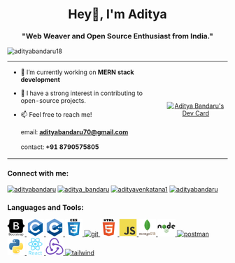 <h1 align="center">Hey👋, I'm Aditya</h1>
<h3 align="center">"Web Weaver and Open Source Enthusiast from India."</h3>
<p align="left"> 
  <img src="https://komarev.com/ghpvc/?username=adityabandaru18&label=Profile%20views&color=0e75b6&style=flat" alt="adityabandaru18" /> 
</p>
<!-- Create a table with two columns -->
<table>
  <tr>
    <td>
    
- 🔭 I’m currently working on **MERN stack development**
- 👯 I have a strong interest in contributing to open-source projects.
- 📫 Feel free to reach me!
     <br/>
     <br/>
     email: **adityabandaru70@gmail.com**
     <br/>
     <br/>
     contact: **+91 8790575805**

    
    </td>
    <td>

<a href="https://app.daily.dev/adityabandaru" align="center">
  <img src="https://api.daily.dev/devcards/64bcce7d7c8646b38df0c3947b2bd0c5.png?r=brx" width="400" alt="Aditya Bandaru's Dev Card"/>
</a>

  </tr>
</table>



<h3 align="left">Connect with me:</h3>
<p align="left">
<a href="https://linkedin.com/in/adityabandaru" target="blank"><img align="center" src="https://raw.githubusercontent.com/rahuldkjain/github-profile-readme-generator/master/src/images/icons/Social/linked-in-alt.svg" alt="adityabandaru" height="30" width="40" /></a>
<a href="https://instagram.com/aditya_bandaru" target="blank"><img align="center" src="https://raw.githubusercontent.com/rahuldkjain/github-profile-readme-generator/master/src/images/icons/Social/instagram.svg" alt="aditya_bandaru" height="30" width="40" /></a>
<a href="https://www.hackerrank.com/adityavenkatana1" target="blank"><img align="center" src="https://raw.githubusercontent.com/rahuldkjain/github-profile-readme-generator/master/src/images/icons/Social/hackerrank.svg" alt="adityavenkatana1" height="30" width="40" /></a>
<a href="https://www.codechef.com/users/adityabandaru" target="blank"><img align="center" src="https://cdn.jsdelivr.net/npm/simple-icons@3.1.0/icons/codechef.svg" alt="adityabandaru" height="30" width="40" /></a>
</p>

<h3 align="left">Languages and Tools:</h3>
<p align="left"> <a href="https://getbootstrap.com" target="_blank" rel="noreferrer"> <img src="https://raw.githubusercontent.com/devicons/devicon/master/icons/bootstrap/bootstrap-plain-wordmark.svg" alt="bootstrap" width="40" height="40"/> </a> <a href="https://www.cprogramming.com/" target="_blank" rel="noreferrer"> <img src="https://raw.githubusercontent.com/devicons/devicon/master/icons/c/c-original.svg" alt="c" width="40" height="40"/> </a> <a href="https://www.w3schools.com/cpp/" target="_blank" rel="noreferrer"> <img src="https://raw.githubusercontent.com/devicons/devicon/master/icons/cplusplus/cplusplus-original.svg" alt="cplusplus" width="40" height="40"/> </a> <a href="https://www.w3schools.com/css/" target="_blank" rel="noreferrer"> <img src="https://raw.githubusercontent.com/devicons/devicon/master/icons/css3/css3-original-wordmark.svg" alt="css3" width="40" height="40"/> </a><a href="https://git-scm.com/" target="_blank" rel="noreferrer"> <img src="https://www.vectorlogo.zone/logos/git-scm/git-scm-icon.svg" alt="git" width="40" height="40"/> </a> <a href="https://www.w3.org/html/" target="_blank" rel="noreferrer"> <img src="https://raw.githubusercontent.com/devicons/devicon/master/icons/html5/html5-original-wordmark.svg" alt="html5" width="40" height="40"/> </a> <a href="https://developer.mozilla.org/en-US/docs/Web/JavaScript" target="_blank" rel="noreferrer"> <img src="https://raw.githubusercontent.com/devicons/devicon/master/icons/javascript/javascript-original.svg" alt="javascript" width="40" height="40"/> </a> <a href="https://www.mongodb.com/" target="_blank" rel="noreferrer"> <img src="https://raw.githubusercontent.com/devicons/devicon/master/icons/mongodb/mongodb-original-wordmark.svg" alt="mongodb" width="40" height="40"/> </a> <a href="https://nodejs.org" target="_blank" rel="noreferrer"> <img src="https://raw.githubusercontent.com/devicons/devicon/master/icons/nodejs/nodejs-original-wordmark.svg" alt="nodejs" width="40" height="40"/> </a> <a href="https://postman.com" target="_blank" rel="noreferrer"> <img src="https://www.vectorlogo.zone/logos/getpostman/getpostman-icon.svg" alt="postman" width="40" height="40"/> </a> <a href="https://www.python.org" target="_blank" rel="noreferrer"> <img src="https://raw.githubusercontent.com/devicons/devicon/master/icons/python/python-original.svg" alt="python" width="40" height="40"/> </a> <a href="https://reactjs.org/" target="_blank" rel="noreferrer"> <img src="https://raw.githubusercontent.com/devicons/devicon/master/icons/react/react-original-wordmark.svg" alt="react" width="40" height="40"/> </a> <a href="https://redux.js.org" target="_blank" rel="noreferrer"> <img src="https://raw.githubusercontent.com/devicons/devicon/master/icons/redux/redux-original.svg" alt="redux" width="40" height="40"/> </a> <a href="https://tailwindcss.com/" target="_blank" rel="noreferrer"> <img src="https://www.vectorlogo.zone/logos/tailwindcss/tailwindcss-icon.svg" alt="tailwind" width="40" height="40"/> </a> </p>

